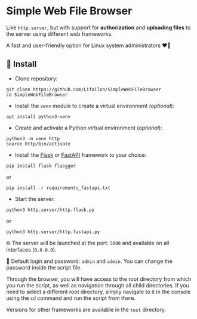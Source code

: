 # Simple Web File Browser

Like `http.server`, but with support for **authorization** and **uploading files** to the server using different web frameworks.

A fast and user-friendly option for Linux system administrators ❤️🐧

## 🚀 Install

- Clone repository:

```shell
git clone https://github.com/Lifailon/SimpleWebFileBrowser
cd SimpleWebFileBrowser
```

- Install the `venv` module to create a virtual environment (*optional*):

```shell
apt install python3-venv
```

- Create and activate a Python virtual environment (*optional*):

```shell
python3 -m venv http
source http/bin/activate
```

- Install the [Flask](https://github.com/pallets/flask) or [FastAPI](https://github.com/tiangolo/fastapi) framework to your choice:

```shell
pip install flask flasgger
```

or

```shell
pip install -r requirements_fastapi.txt
```

- Start the server:

```shell
python3 http.server/http.flask.py
```

or

```shell
python3 http.server/http.fastapi.py
```

🌐 The server will be launched at the port: `5000` and available on all interfaces (`0.0.0.0`).

🔐 Default login and password: `admin` and `admin`. You can change the password inside the script file.

Through the browser, you will have access to the root directory from which you run the script, as well as navigation through all child directories. If you need to select a different root directory, simply navigate to it in the console using the `cd` command and run the script from there.

Versions for other frameworks are available in the `test` directory.
